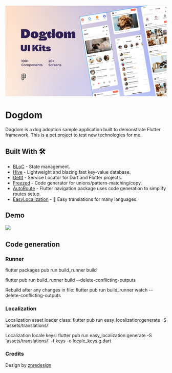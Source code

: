 ![](art/cover.png)
# Dogdom

Dogdom is a dog adoption sample application built to demonstrate Flutter framework.
This is a pet project to test new technologies for me.

## Built With 🛠
- [BLoC](https://pub.dev/packages/flutter_bloc) - State management.
- [Hive](https://pub.dev/packages/hive) - Lightweight and blazing fast key-value database.
- [GetIt](https://pub.dev/packages/get_it) - Service Locator for Dart and Flutter projects.
- [Freezed](https://pub.dev/packages/freezed) - Code generator for unions/pattern-matching/copy.
- [AutoRoute](https://pub.dev/packages/auto_route) - Flutter navigation package uses code generation to simplify routes setup.
- [EasyLocalization](https://pub.dev/packages/easy_localization) - 🚀 Easy translations for many languages.

## Demo

<img src="/art/demo.gif" width=260/>

## Code generation

### Runner

flutter packages pub run build_runner build

flutter pub run build_runner build --delete-conflicting-outputs

Rebuild after any changes in file:
flutter pub run build_runner watch --delete-conflicting-outputs

### Localization

Localization asset loader class:
flutter pub run easy_localization:generate -S 'assets/translations/'

Localization locale keys:
flutter pub run easy_localization:generate -S 'assets/translations/' -f keys -o locale_keys.g.dart

### Credits

Design by [znredesign](https://www.behance.net/znredesign)

